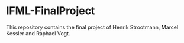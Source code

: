 # IFML-FinalProject
This repository contains the final project of Henrik Strootmann, Marcel Kessler and Raphael Vogt.
